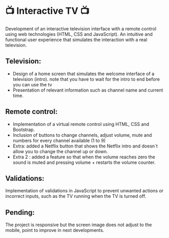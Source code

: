 # 📺 Interactive TV 📺

Development of an interactive television interface with a remote control using web technologies  (HTML, CSS and JavaScript). An intuitive and functional user experience that simulates the interaction with a real television.


## Television:

- Design of a home screen that simulates the welcome interface of a television (intro). note that you have to wait for the intro to end before you can use the tv
- Presentation of relevant information such as channel name and current time.

## Remote control:

- Implementation of a virtual remote control using HTML, CSS and Bootstrap.
- Inclusion of buttons to change channels, adjust volume, mute and numbers for every channel available (1 to 9)
- Extra: added a Netflix button that shows the Netflix intro and doesn´t allow you to change the channel up or down.
- Extra 2 : added a feature so that when the volume reaches zero the sound is muted and pressing volume + restarts the volume counter.

## Validations:

Implementation of validations in JavaScript to prevent unwanted actions or incorrect inputs, such as the TV running when the TV is turned off.

## Pending: 
The project is responsive but the screen image does not adjust to the mobile, point to improve in next developments.